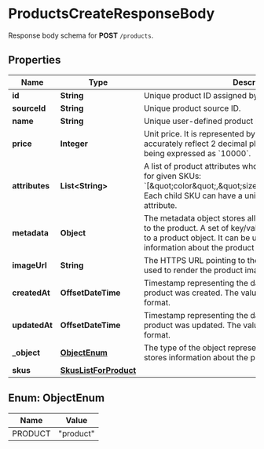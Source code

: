 

# ProductsCreateResponseBody

Response body schema for **POST** `/products`.

## Properties

| Name | Type | Description |
|------------ | ------------- | ------------- |
|**id** | **String** | Unique product ID assigned by Voucherify. |
|**sourceId** | **String** | Unique product source ID. |
|**name** | **String** | Unique user-defined product name. |
|**price** | **Integer** | Unit price. It is represented by a value multiplied by 100 to accurately reflect 2 decimal places, such as &#x60;$100.00&#x60; being expressed as &#x60;10000&#x60;. |
|**attributes** | **List&lt;String&gt;** | A list of product attributes whose values you can customize for given SKUs: &#x60;[\&quot;color\&quot;,\&quot;size\&quot;,\&quot;ranking\&quot;]&#x60;. Each child SKU can have a unique value for a given attribute. |
|**metadata** | **Object** | The metadata object stores all custom attributes assigned to the product. A set of key/value pairs that you can attach to a product object. It can be useful for storing additional information about the product in a structured format. |
|**imageUrl** | **String** | The HTTPS URL pointing to the .png or .jpg file that will be used to render the product image. |
|**createdAt** | **OffsetDateTime** | Timestamp representing the date and time when the product was created. The value is shown in the ISO 8601 format. |
|**updatedAt** | **OffsetDateTime** | Timestamp representing the date and time when the product was updated. The value is shown in the ISO 8601 format. |
|**_object** | [**ObjectEnum**](#ObjectEnum) | The type of the object represented by JSON. This object stores information about the product. |
|**skus** | [**SkusListForProduct**](SkusListForProduct.md) |  |



## Enum: ObjectEnum

| Name | Value |
|---- | -----|
| PRODUCT | &quot;product&quot; |



